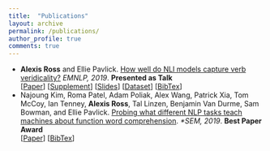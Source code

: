 ```yaml
---
title:  "Publications"
layout: archive 
permalink: /publications/
author_profile: true
comments: true
---
```


<ul>
<li><strong>Alexis Ross</strong> and Ellie Pavlick. <u>How well do NLI models capture verb veridicality?</u> <i>EMNLP, 2019</i>. <strong>Presented as Talk</strong>
<br>[<a href="https://www.aclweb.org/anthology/D19-1228.pdf">Paper</a>] [<a href="../assets/pdfs/verb_veridicality_supplement.pdf">Supplement</a>] [<a href="../assets/pdfs/verb_veridicality_slides.pdf">Slides</a>] [<a href="https://github.com/alexisjihyeross/verb_veridicality">Dataset</a>] [<a href="../assets/bibtex/verb_veridicality.bib">BibTex</a>]
</li>
<li>Najoung Kim, Roma Patel, Adam Poliak, Alex Wang, Patrick Xia, Tom McCoy, Ian Tenney, <strong>Alexis Ross</strong>, Tal Linzen, Benjamin Van Durme, Sam Bowman, and Ellie Pavlick. <u>Probing what different NLP tasks teach machines about function word comprehension</u>. <i>*SEM, 2019</i>. <strong>Best Paper Award</strong>
<br>[<a href = "https://www.aclweb.org/anthology/S19-1026v2.pdf">Paper</a>] [<a href = "../assets/bibtex/function_words.bib">BibTex</a>]</li>
</ul>

